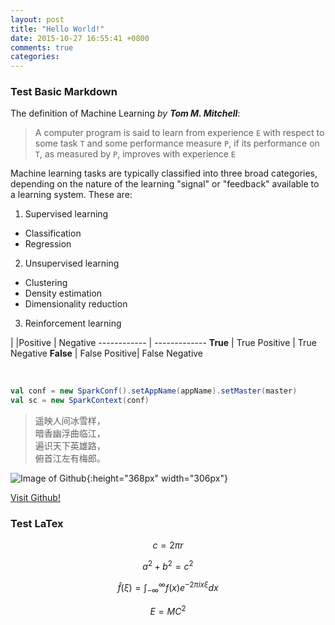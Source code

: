 ```yaml
---
layout: post
title: "Hello World!"
date: 2015-10-27 16:55:41 +0800
comments: true
categories: 
---
```


### Test Basic Markdown

The definition of Machine Learning _by **Tom M. Mitchell**_:

> A computer program is said to learn from experience `E` with respect to some task `T` and some performance measure `P`, if its performance on `T`, as measured by `P`, improves with experience `E`

Machine learning tasks are typically classified into three broad categories, depending on the nature of the learning "signal" or "feedback" available to a learning system. These are:

1. Supervised learning
  * Classification
  * Regression
2. Unsupervised learning
  - Clustering
  - Density estimation
  - Dimensionality reduction
3. Reinforcement learning

|            |Positive | Negative
------------ | -------------
**True**     | True Positive | True Negative
**False**    | False Positive| False Negative

<br/>

``` scala sample scala code block
val conf = new SparkConf().setAppName(appName).setMaster(master)
val sc = new SparkContext(conf)
```

> 遥映人间冰雪样，<br/>
> 暗香幽浮曲临江，<br/>
> 遍识天下英雄路，<br/>
> 俯首江左有梅郎。

![Image of Github](http://github.global.ssl.fastly.net/images/modules/logos_page/Octocat.png){:height="368px" width="306px"}

[Visit Github!](https://www.github.com)


### Test LaTex

$$c = 2\pi r$$

$$a^2 + b^2 = c^2$$

$$\hat{f}(\xi) = \int_{-\infty}^{\infty}f(x)e^{-2\pi ix\xi}dx$$

$$E=MC^2$$
